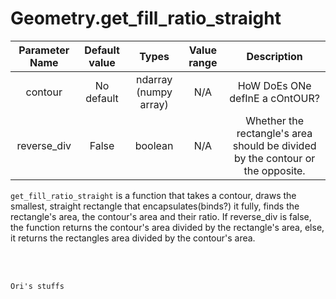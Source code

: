 # Geometry.get_fill_ratio_straight


| Parameter Name | Default value | Types | Value range | Description | 
| :---: | :---: | :---: | :---: | :---: |
| contour | No default | ndarray (numpy array) | N/A | HoW DoEs ONe defInE a cOntOUR? |
| reverse_div | False | boolean | N/A | Whether the rectangle's area should be divided by the contour or the opposite. |


`get_fill_ratio_straight` is a function that takes a contour, draws the smallest, straight rectangle that encapsulates(binds?) it fully, 
finds the rectangle's area, the contour's area and their ratio. If reverse_div is false, the function returns the contour's area divided 
by the rectangle's area, else, it returns the rectangles area divided by the contour's area.

</br>
</br>

```
Ori's stuffs
```
